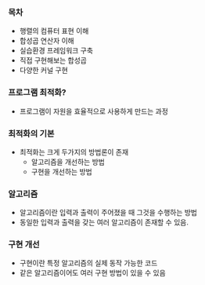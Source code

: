 ### 목차

- 행렬의 컴퓨터 표현 이해
- 합성곱 연산자 이해
- 실습환경 프레임워크 구축
- 직접 구현해보는 합성곱
- 다양한 커널 구현

### 프로그램 최적화?

- 프로그램이 자원을 효율적으로 사용하게 만드는 과정

### 최적화의 기본

- 최적화는 크게 두가지의 방법론이 존재
	- 알고리즘을 개선하는 방법
	- 구현을 개선하는 방법

### 알고리즘

- 알고리즘이란 입력과 출력이 주어졌을 때 그것을 수행하는 방법
- 동일한 입력과 출력을 갖는 여러 알고리즘이 존재할 수 있음.

### 구현 개선

- 구현이란 특정 알고리즘의 실제 동작 가능한 코드
- 같은 알고리즘이어도 여러 구현 방법이 있을 수 있음

